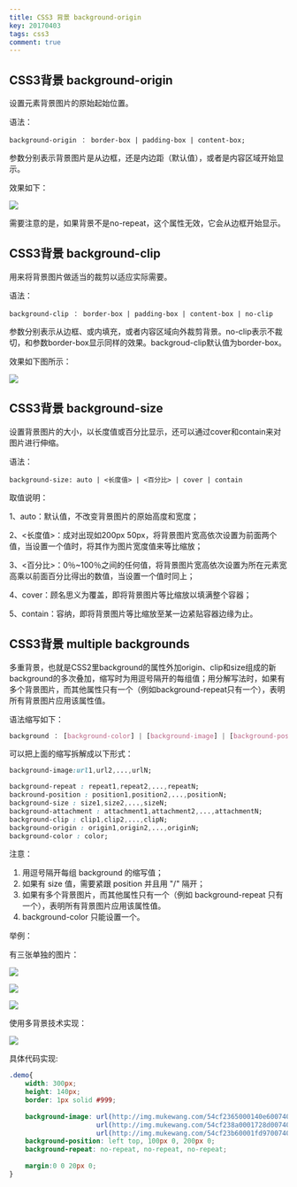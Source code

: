 ```yaml
---
title: CSS3 背景 background-origin
key: 20170403
tags: css3
comment: true
---
```


## CSS3背景 background-origin

设置元素背景图片的原始起始位置。

语法：

```
background-origin ： border-box | padding-box | content-box;
```

参数分别表示背景图片是从边框，还是内边距（默认值），或者是内容区域开始显示。

效果如下：

![][1]

需要注意的是，如果背景不是no-repeat，这个属性无效，它会从边框开始显示。

## CSS3背景 background-clip

用来将背景图片做适当的裁剪以适应实际需要。

语法：

```
background-clip ： border-box | padding-box | content-box | no-clip
```

参数分别表示从边框、或内填充，或者内容区域向外裁剪背景。no-clip表示不裁切，和参数border-box显示同样的效果。backgroud-clip默认值为border-box。

效果如下图所示：

![][2]

## CSS3背景 background-size

设置背景图片的大小，以长度值或百分比显示，还可以通过cover和contain来对图片进行伸缩。

语法：
```
background-size: auto | <长度值> | <百分比> | cover | contain
```

取值说明：

1、auto：默认值，不改变背景图片的原始高度和宽度；

2、<长度值>：成对出现如200px 50px，将背景图片宽高依次设置为前面两个值，当设置一个值时，将其作为图片宽度值来等比缩放；

3、<百分比>：0％~100％之间的任何值，将背景图片宽高依次设置为所在元素宽高乘以前面百分比得出的数值，当设置一个值时同上；

4、cover：顾名思义为覆盖，即将背景图片等比缩放以填满整个容器；

5、contain：容纳，即将背景图片等比缩放至某一边紧贴容器边缘为止。


## CSS3背景 multiple backgrounds

多重背景，也就是CSS2里background的属性外加origin、clip和size组成的新background的多次叠加，缩写时为用逗号隔开的每组值；用分解写法时，如果有多个背景图片，而其他属性只有一个（例如background-repeat只有一个），表明所有背景图片应用该属性值。

语法缩写如下：
```css
background ： [background-color] | [background-image] | [background-position][/background-size] | [background-repeat] | [background-attachment] | [background-clip] | [background-origin],...
```

可以把上面的缩写拆解成以下形式：

```css
background-image:url1,url2,...,urlN;

background-repeat : repeat1,repeat2,...,repeatN;
backround-position : position1,position2,...,positionN;
background-size : size1,size2,...,sizeN;
background-attachment : attachment1,attachment2,...,attachmentN;
background-clip : clip1,clip2,...,clipN;
background-origin : origin1,origin2,...,originN;
background-color : color;
```

注意：

1. 用逗号隔开每组 background 的缩写值；
2. 如果有 size 值，需要紧跟 position 并且用 "/" 隔开；
3. 如果有多个背景图片，而其他属性只有一个（例如 background-repeat 只有一个），表明所有背景图片应用该属性值。
4. background-color 只能设置一个。

举例：

有三张单独的图片：

![][3]

![][4]

![][5]

使用多背景技术实现：

![][6]

具体代码实现:

```css
.demo{
    width: 300px;
    height: 140px;
    border: 1px solid #999;
    
    background-image: url(http://img.mukewang.com/54cf2365000140e600740095.jpg),
                      url(http://img.mukewang.com/54cf238a0001728d00740095.jpg),
                      url(http://img.mukewang.com/54cf23b60001fd9700740096.jpg);
    background-position: left top, 100px 0, 200px 0;
    background-repeat: no-repeat, no-repeat, no-repeat;
    
    margin:0 0 20px 0;
}
```


  [1]: http://img.mukewang.com/531003de0001166903660166.jpg
  [2]: http://img.mukewang.com/5310065d0001c95103660166.jpg
  [3]: http://img.mukewang.com/54cf2365000140e600740095.jpg
  [4]: http://img.mukewang.com/54cf238a0001728d00740095.jpg
  [5]: http://img.mukewang.com/54cf23b60001fd9700740096.jpg
  [6]: http://img.mukewang.com/54cf289200013de502790094.jpg